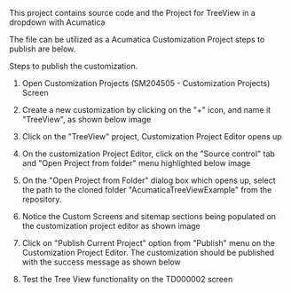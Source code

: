 
This project contains source code and the Project for TreeView in a dropdown with Acumatica

The file can be utilized as a Acumatica Customization Project steps to publish are below.

Steps to publish the customization.



1. Open Customization Projects (SM204505 - Customization Projects) Screen

2. Create a new customization by clicking on the "+" icon, and name it "TreeView", as shown below image

3. Click on the "TreeView" project, Customization Project Editor opens up

4. On the customization Project Editor, click on the "Source control" tab and "Open Project from folder" menu highlighted below image

5. On the "Open Project from Folder" dialog box which opens up, select the path to the cloned folder "AcumaticaTreeViewExample" from the repository.

6. Notice the Custom Screens and sitemap sections being populated on the customization project editor as shown image

7. Click on "Publish Current Project" option from "Publish" menu on the Customization Project Editor. The customization should be published with the success message as shown below

8. Test the Tree View functionality on the TD000002 screen
